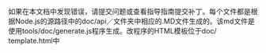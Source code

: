 
如果在本文档中发现错误，请提交问题或查看指导指南提交补丁。每个文件都是根据Node.js的源路径中的doc/api／文件夹中相应的.MD文件生成的。该md文件是使用tools/doc/generate.js程序生成。改程序的HTML模板位于doc/ template.html中
